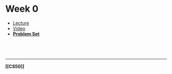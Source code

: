 # Week 0
- [Lecture](https://cs50.harvard.edu/x/2022/notes/0/)
- [Video](https://learning.edx.org/course/course-v1:HarvardX+CS50+X/block-v1:HarvardX+CS50+X+type@sequential+block@3c550787b1d1470bbdba91d14392bd43/block-v1:HarvardX+CS50+X+type@vertical+block@bf9eb5b02f014c70b314cf0f4e190a34)
- [**Problem Set**](https://cs50.harvard.edu/x/2022/psets/0/)

<br>

# 
---
**[[CS50]]**